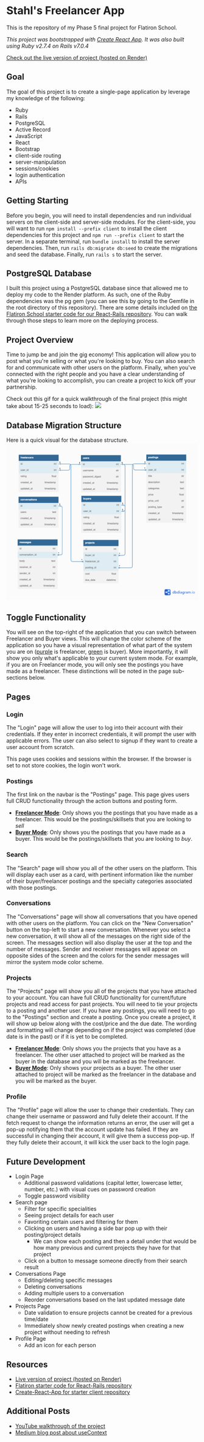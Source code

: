# Stahl's Freelancer App

This is the repository of my Phase 5 final project for Flatiron School.

*This project was bootstrapped with [Create React App](https://github.com/facebook/create-react-app). It was also built using Ruby v2.7.4 on Rails v7.0.4*

[Check out the live version of project (hosted on Render)](https://stahl-freelance-app.onrender.com)

## Goal

The goal of this project is to create a single-page application by leverage my knowledge of the following:
- Ruby
- Rails
- PostgreSQL
- Active Record
- JavaScript
- React
- Bootstrap
- client-side routing
- server-manipulation
- sessions/cookies
- login authentication
- APIs

## Getting Starting
Before you begin, you will need to install dependencies and run individual servers on the client-side and server-side modules. For the client-side, you will want to run `npm install --prefix client` to install the client dependencies for this project and `npm run --prefix client` to start the server. In a separate terminal, run `bundle install` to install the server dependencies. Then, run `rails db:migrate db:seed` to create the migrations and seed the database. Finally, run `rails s` to start the server.

## PostgreSQL Database
I built this project using a PostgreSQL database since that allowed me to deploy my code to the Render platform. As such, one of the Ruby dependencies was the pg gem (you can see this by going to the Gemfile in the root directory of this repository). There are some details included on [the Flatiron School starter code for our React-Rails repository](https://github.com/learn-co-curriculum/project-template-react-rails-api). You can walk through those steps to learn more on the deploying process.

## Project Overview
Time to jump be and join the gig economy! This application will allow you to post what you're selling or what you're looking to buy. You can also search for and communicate with other users on the platform. Finally, when you've connected with the right people and you have a clear understanding of what you're looking to accomplish, you can create a project to kick off your partnership.

Check out this gif for a quick walkthrough of the final project (this might take about 15-25 seconds to load):
![](https://github.com/Andrewstahl/phase-5-final-project/blob/main/media/Freelancer%20App%20Walkthrough.gif)

## Database Migration Structure
Here is a quick visual for the database structure.
![](https://github.com/Andrewstahl/phase-5-final-project/blob/main/media/Flatiron%20Phase%205%20Database%20Diagram%20-%20Freelancer%20App.png)

## Toggle Functionality
You will see on the top-right of the application that you can switch between Freelancer and Buyer views. This will change the color scheme of the application so you have a visual representation of what part of the system you are on (<u>purple</u> is freelancer, <u>green</u> is buyer). More importantly, it will show you only what's applicable to your current system mode. For example, if you are on Freelancer mode, you will only see the postings you have made as a freelancer. These distinctions will be noted in the page sub-sections below.

## Pages
### **Login**
The "Login" page will allow the user to log into their account with their credentials. If they enter in incorrect credentials, it will prompt the user with applicable errors. The user can also select to signup if they want to create a user account from scratch.

This page uses cookies and sessions within the browser. If the browser is set to not store cookies, the login won't work.

### **Postings**
The first link on the navbar is the "Postings" page. This page gives users full CRUD functionality through the action buttons and posting form.
- <u>**Freelancer Mode**</u>: Only shows you the postings that you have made as a freelancer. This would be the postings/skillsets that you are looking to *sell*
- <u>**Buyer Mode**</u>: Only shows you the postings that you have made as a buyer. This would be the postings/skillsets that you are looking to *buy*.

### **Search**
The "Search" page will show you all of the other users on the platform. This will display each user as a card, with pertinent information like the number of their buyer/freelancer postings and the specialty categories associated with those postings.

### **Conversations**
The "Conversations" page will show all conversations that you have opened with other users on the platform. You can click on the "New Conversation" button on the top-left to start a new conversation. Whenever you select a new conversation, it will show all of the messages on the right side of the screen. The messages section will also display the user at the top and the number of messages. Sender and receiver messages will appear on opposite sides of the screen and the colors for the sender messages will mirror the system mode color scheme.

### **Projects**
The "Projects" page will show you all of the projects that you have attached to your account. You can have full CRUD functionality for current/future projects and read access for past projects. You will need to tie your projects to a posting and another user. If you have any postings, you will need to go to the "Postings" section and create a posting. Once you create a project, it will show up below along with the cost/price and the due date. The wording and formatting will change depending on if the project was completed (due date is in the past) or if it is yet to be completed.
- <u>**Freelancer Mode**</u>: Only shows you the projects that you have as a freelancer. The other user attached to project will be marked as the buyer in the database and you will be marked as the freelancer.
- <u>**Buyer Mode**</u>: Only shows your projects as a buyer. The other user attached to project will be marked as the freelancer in the database and you will be marked as the buyer.

### **Profile**
The "Profile" page will allow the user to change their credentials. They can change their username or password and fully delete their account. If the fetch request to change the information returns an error, the user will get a pop-up notifying them that the account update has failed. If they are successful in changing their account, it will give them a success pop-up. If they fully delete their account, it will kick the user back to the login page.

## Future Development
- Login Page
  - Additional password validations (capital letter, lowercase letter, number, etc.) with visual cues on password creation
  - Toggle password visibility
- Search page
  - Filter for specific specialities 
  - Seeing project details for each user
  - Favoriting certain users and filtering for them
  - Clicking on users and having a side bar pop up with their posting/project details
    - We can show each posting and then a detail under that would be how many previous and current projects they have for that project
  - Click on a button to message someone directly from their search result
- Conversations Page
  - Editing/deleting specific messages
  - Deleting conversations
  - Adding multiple users to a conversation
  - Reorder conversations based on the last updated message date
- Projects Page
  - Date validation to ensure projects cannot be created for a previous time/date
  - Immediately show newly created postings when creating a new project without needing to refresh
- Profile Page
  - Add an icon for each person

## Resources
- [Live version of project (hosted on Render)](https://stahl-freelance-platform.onrender.com)
- [Flatiron starter code for React-Rails repository](https://github.com/learn-co-curriculum/project-template-react-rails-api)
- [Create-React-App for starter client repository](https://github.com/facebook/create-react-app)

## Additional Posts
- [YouTube walkthrough of the project](https://youtu.be/oq9LVUQU9T8)
- [Medium blog post about useContext](https://andrewstahlsoftware.medium.com/a-quick-guide-to-usecontext-in-react-a743132f147a)